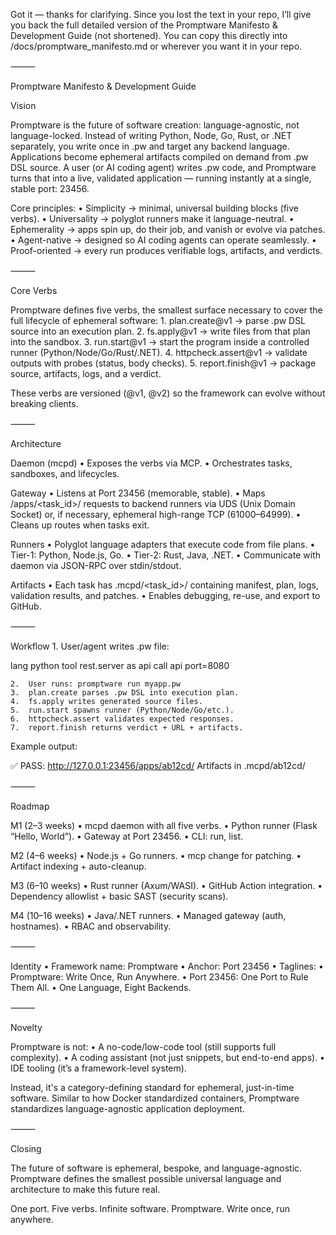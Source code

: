 Got it — thanks for clarifying. Since you lost the text in your repo, I’ll give you back the full detailed version of the Promptware Manifesto & Development Guide (not shortened). You can copy this directly into /docs/promptware_manifesto.md or wherever you want it in your repo.

⸻

Promptware Manifesto & Development Guide

Vision

Promptware is the future of software creation: language-agnostic, not language-locked.
Instead of writing Python, Node, Go, Rust, or .NET separately, you write once in .pw and target any backend language. Applications become ephemeral artifacts compiled on demand from .pw DSL source. A user (or AI coding agent) writes .pw code, and Promptware turns that into a live, validated application — running instantly at a single, stable port: 23456.

Core principles:
	•	Simplicity → minimal, universal building blocks (five verbs).
	•	Universality → polyglot runners make it language-neutral.
	•	Ephemerality → apps spin up, do their job, and vanish or evolve via patches.
	•	Agent-native → designed so AI coding agents can operate seamlessly.
	•	Proof-oriented → every run produces verifiable logs, artifacts, and verdicts.

⸻

Core Verbs

Promptware defines five verbs, the smallest surface necessary to cover the full lifecycle of ephemeral software:
	1.	plan.create@v1 → parse .pw DSL source into an execution plan.
	2.	fs.apply@v1 → write files from that plan into the sandbox.
	3.	run.start@v1 → start the program inside a controlled runner (Python/Node/Go/Rust/.NET).
	4.	httpcheck.assert@v1 → validate outputs with probes (status, body checks).
	5.	report.finish@v1 → package source, artifacts, logs, and a verdict.

These verbs are versioned (@v1, @v2) so the framework can evolve without breaking clients.

⸻

Architecture

Daemon (mcpd)
	•	Exposes the verbs via MCP.
	•	Orchestrates tasks, sandboxes, and lifecycles.

Gateway
	•	Listens at Port 23456 (memorable, stable).
	•	Maps /apps/<task_id>/ requests to backend runners via UDS (Unix Domain Socket) or, if necessary, ephemeral high-range TCP (61000–64999).
	•	Cleans up routes when tasks exit.

Runners
	•	Polyglot language adapters that execute code from file plans.
	•	Tier-1: Python, Node.js, Go.
	•	Tier-2: Rust, Java, .NET.
	•	Communicate with daemon via JSON-RPC over stdin/stdout.

Artifacts
	•	Each task has .mcpd/<task_id>/ containing manifest, plan, logs, validation results, and patches.
	•	Enables debugging, re-use, and export to GitHub.

⸻

Workflow
	1.	User/agent writes .pw file:

lang python
tool rest.server as api
call api port=8080


	2.	User runs: promptware run myapp.pw
	3.	plan.create parses .pw DSL into execution plan.
	4.	fs.apply writes generated source files.
	5.	run.start spawns runner (Python/Node/Go/etc.).
	6.	httpcheck.assert validates expected responses.
	7.	report.finish returns verdict + URL + artifacts.

Example output:

✅ PASS: http://127.0.0.1:23456/apps/ab12cd/
Artifacts in .mcpd/ab12cd/


⸻

Roadmap

M1 (2–3 weeks)
	•	mcpd daemon with all five verbs.
	•	Python runner (Flask “Hello, World”).
	•	Gateway at Port 23456.
	•	CLI: run, list.

M2 (4–6 weeks)
	•	Node.js + Go runners.
	•	mcp change for patching.
	•	Artifact indexing + auto-cleanup.

M3 (6–10 weeks)
	•	Rust runner (Axum/WASI).
	•	GitHub Action integration.
	•	Dependency allowlist + basic SAST (security scans).

M4 (10–16 weeks)
	•	Java/.NET runners.
	•	Managed gateway (auth, hostnames).
	•	RBAC and observability.

⸻

Identity
	•	Framework name: Promptware
	•	Anchor: Port 23456
	•	Taglines:
	•	Promptware: Write Once, Run Anywhere.
	•	Port 23456: One Port to Rule Them All.
	•	One Language, Eight Backends.

⸻

Novelty

Promptware is not:
	•	A no-code/low-code tool (still supports full complexity).
	•	A coding assistant (not just snippets, but end-to-end apps).
	•	IDE tooling (it’s a framework-level system).

Instead, it's a category-defining standard for ephemeral, just-in-time software. Similar to how Docker standardized containers, Promptware standardizes language-agnostic application deployment.

⸻

Closing

The future of software is ephemeral, bespoke, and language-agnostic. Promptware defines the smallest possible universal language and architecture to make this future real.

One port. Five verbs. Infinite software.
Promptware. Write once, run anywhere.

